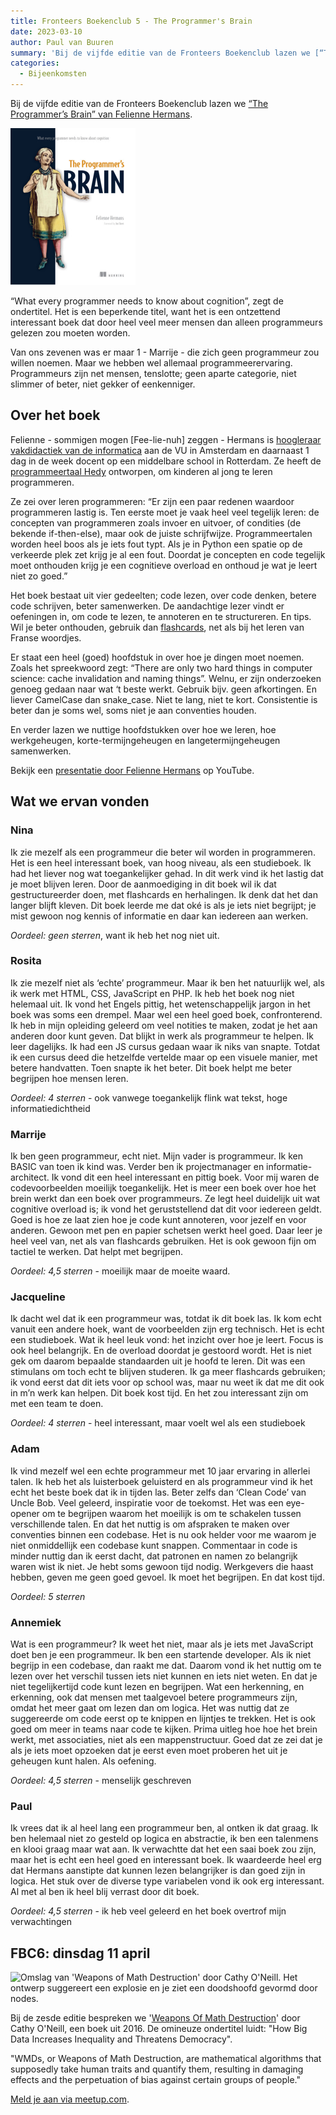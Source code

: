 ```yaml
---
title: Fronteers Boekenclub 5 - The Programmer's Brain
date: 2023-03-10
author: Paul van Buuren
summary: 'Bij de vijfde editie van de Fronteers Boekenclub lazen we [“The Programmer’s Brain” van Felienne Hermans](https://www.manning.com/books/the-programmers-brain).'
categories: 
  - Bijeenkomsten
---
```

Bij de vijfde editie van de Fronteers Boekenclub lazen we [“The Programmer’s Brain” van Felienne Hermans](https://www.manning.com/books/the-programmers-brain).

![Omslag The Programmer's Brain: What every programmer needs to know about cognition](/_img/fbc5-the-programmers-brain-felienne-hermans-200w.png)

“What every programmer needs to know about cognition”, zegt de ondertitel. Het is een beperkende titel, want het is een ontzettend interessant boek dat door heel veel meer mensen dan alleen programmeurs gelezen zou moeten worden.

Van ons zevenen was er maar 1 - Marrije - die zich geen programmeur zou willen noemen. Maar we hebben wel allemaal programmeerervaring. Programmeurs zijn net mensen, tenslotte; geen aparte categorie, niet slimmer of beter, niet gekker of eenkenniger.

## Over het boek

Felienne - sommigen mogen [Fee-lie-nuh] zeggen - Hermans is [hoogleraar vakdidactiek van de informatica](https://vu.nl/nl/nieuws/2022/felienne-hermans-nieuwe-hoogleraar-computer-science-education) aan de VU in Amsterdam en daarnaast 1 dag in de week docent op een middelbare school in Rotterdam. Ze heeft de [programmeertaal Hedy](https://hedycode.com/) ontworpen, om kinderen al jong te leren programmeren.

Ze zei over leren programmeren: “Er zijn een paar redenen waardoor programmeren lastig is. Ten eerste moet je vaak heel veel tegelijk leren: de concepten van programmeren zoals invoer en uitvoer, of condities (de bekende if-then-else), maar ook de juiste schrijfwijze. Programmeertalen worden heel boos als je iets fout typt. Als je in Python een spatie op de verkeerde plek zet krijg je al een fout. Doordat je concepten en code tegelijk moet onthouden krijg je een cognitieve overload en onthoud je wat je leert niet zo goed.”

Het boek bestaat uit vier gedeelten; code lezen, over code denken, betere code schrijven, beter samenwerken. De aandachtige lezer vindt er oefeningen in, om code te lezen, te annoteren en te structureren. En tips. Wil je beter onthouden, gebruik dan [flashcards](https://nl.wikipedia.org/wiki/Flashkaart), net als bij het leren van Franse woordjes.

Er staat een heel (goed) hoofdstuk in over hoe je dingen moet noemen. Zoals het spreekwoord zegt: “There are only two hard things in computer science: cache invalidation and naming things”. Welnu, er zijn onderzoeken genoeg gedaan naar wat ‘t beste werkt. Gebruik bijv. geen afkortingen. En liever CamelCase dan snake_case. Niet te lang, niet te kort. Consistentie is beter dan je soms wel, soms niet je aan conventies houden.

En verder lazen we nuttige hoofdstukken over hoe we leren, hoe werkgeheugen, korte-termijngeheugen en langetermijngeheugen samenwerken.

Bekijk een [presentatie door Felienne Hermans](https://www.youtube.com/watch?v=FJn6_dCp-BM) op YouTube.

## Wat we ervan vonden

### Nina

Ik zie mezelf als een programmeur die beter wil worden in programmeren. Het is een heel interessant boek, van hoog niveau, als een studieboek. Ik had het liever nog wat toegankelijker gehad. 
In dit werk vind ik het lastig dat je moet blijven leren. Door de aanmoediging in dit boek wil ik dat gestructureerder doen, met flashcards en herhalingen. Ik denk dat het dan langer blijft kleven. Dit boek leerde me dat oké is als je iets niet begrijpt; je mist gewoon nog kennis of informatie en daar kan iedereen aan werken.

*Oordeel: geen sterren*, want ik heb het nog niet uit.

### Rosita

Ik zie mezelf niet als ‘echte’ programmeur. Maar ik ben het natuurlijk wel, als ik werk met HTML, CSS, JavaScript en PHP. Ik heb het boek nog niet helemaal uit. Ik vond het Engels pittig, het wetenschappelijk jargon in het boek was soms een drempel. Maar wel een heel goed boek, confronterend. Ik heb in mijn opleiding geleerd om veel notities te maken, zodat je het aan anderen door kunt geven. Dat blijkt in werk als programmeur te helpen.
Ik leer dagelijks. Ik had een JS cursus gedaan waar ik niks van snapte. Totdat ik een cursus deed die hetzelfde vertelde maar op een visuele manier, met betere handvatten. Toen snapte ik het beter. Dit boek helpt me beter begrijpen hoe mensen leren.

*Oordeel: 4 sterren* - ook vanwege toegankelijk flink wat tekst, hoge informatiedichtheid

### Marrije

Ik ben geen programmeur, echt niet. Mijn vader is programmeur. Ik ken BASIC van toen ik kind was. Verder ben ik projectmanager en informatie-architect. Ik vond dit een heel interessant en pittig boek. Voor mij waren de codevoorbeelden moeilijk toegankelijk. Het is meer een boek over hoe het brein werkt dan een boek over programmeurs. Ze legt heel duidelijk uit wat cognitive overload is; ik vond het geruststellend dat dit voor iedereen geldt. Goed is hoe ze laat zien hoe je code kunt annoteren, voor jezelf en voor anderen. Gewoon met pen en papier schetsen werkt heel goed. Daar leer je heel veel van, net als van flashcards gebruiken. Het is ook gewoon fijn om tactiel te werken. Dat helpt met begrijpen.

*Oordeel: 4,5 sterren* - moeilijk maar de moeite waard.

### Jacqueline

Ik dacht wel dat ik een programmeur was, totdat ik dit boek las. Ik kom echt vanuit een andere hoek, want de voorbeelden zijn erg technisch. Het is echt een studieboek. Wat ik heel leuk vond: het inzicht over hoe je leert. Focus is ook heel belangrijk. En de overload doordat je gestoord wordt. Het is niet gek om daarom bepaalde standaarden uit je hoofd te leren. Dit was een stimulans om toch echt te blijven studeren. Ik ga meer flashcards gebruiken; ik vond eerst dat dit iets voor op school was, maar nu weet ik dat me dit ook in m’n werk kan helpen. Dit boek kost tijd. En het zou interessant zijn om met een team te doen.

*Oordeel: 4 sterren* - heel interessant, maar voelt wel als een studieboek

### Adam

Ik vind mezelf wel een echte programmeur met 10 jaar ervaring in allerlei talen. Ik heb het als luisterboek geluisterd en als programmeur vind ik het echt het beste boek dat ik in tijden las. Beter zelfs dan ‘Clean Code’ van Uncle Bob. Veel geleerd, inspiratie voor de toekomst. Het was een eye-opener om te begrijpen waarom het moeilijk is om te schakelen tussen verschillende talen. En dat het nuttig is om afspraken te maken over conventies binnen een codebase. Het is nu ook helder voor me waarom je niet onmiddellijk een codebase kunt snappen. Commentaar in code is minder nuttig dan ik eerst dacht, dat patronen en namen zo belangrijk waren wist ik niet. Je hebt soms gewoon tijd nodig. Werkgevers die haast hebben, geven me geen goed gevoel. Ik moet het begrijpen. En dat kost tijd.

*Oordeel: 5 sterren*

### Annemiek

Wat is een programmeur? Ik weet het niet, maar als je iets met JavaScript doet ben je een programmeur. Ik ben een startende developer. Als ik niet begrijp in een codebase, dan raakt me dat. Daarom vond ik het nuttig om te lezen over het verschil tussen iets niet kunnen en iets niet weten. En dat je niet tegelijkertijd code kunt lezen en begrijpen. Wat een herkenning, en erkenning, ook dat mensen met taalgevoel betere programmeurs zijn, omdat het meer gaat om lezen dan om logica. Het was nuttig dat ze suggereerde om code eerst op te knippen en lijntjes te trekken. Het is ook goed om meer in teams naar code te kijken. 
Prima uitleg hoe hoe het brein werkt, met associaties, niet als een mappenstructuur.
Goed dat ze zei dat je als je iets moet opzoeken dat je eerst even moet proberen het uit je geheugen kunt halen. Als oefening.

*Oordeel: 4,5 sterren* - menselijk geschreven

### Paul

Ik vrees dat ik al heel lang een programmeur ben, al ontken ik dat graag. Ik ben helemaal niet zo gesteld op logica en abstractie, ik ben een talenmens en klooi graag maar wat aan. Ik verwachtte dat het een saai boek zou zijn, maar het is echt een heel goed en interessant boek. Ik waardeerde heel erg dat Hermans aanstipte dat kunnen lezen belangrijker is dan goed zijn in logica. Het stuk over de diverse type variabelen vond ik ook erg interessant. Al met al ben ik heel blij verrast door dit boek.

*Oordeel: 4,5 sterren* - ik heb veel geleerd en het boek overtrof mijn verwachtingen

## FBC6: dinsdag 11 april

![Omslag van 'Weapons of Math Destruction' door Cathy O'Neill. Het ontwerp suggereert een explosie en je ziet een doodshoofd gevormd door nodes.](/_img/fbc6-cathy-oneill-weapons-of-math-descruction-200w.png)

Bij de zesde editie bespreken we '[Weapons Of Math Destruction](https://en.wikipedia.org/wiki/Weapons_of_Math_Destruction)' door Cathy O'Neill, een boek uit 2016. De omineuze ondertitel luidt: "How Big Data Increases Inequality and Threatens Democracy".

"WMDs, or Weapons of Math Destruction, are mathematical algorithms that supposedly take human traits and quantify them, resulting in damaging effects and the perpetuation of bias against certain groups of people."

[Meld je aan via meetup.com](https://www.meetup.com/fronteers-nl/events/292029379/).
